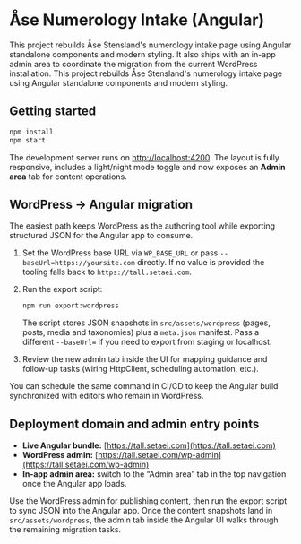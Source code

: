 # Åse Numerology Intake (Angular)

This project rebuilds Åse Stensland's numerology intake page using Angular standalone components and modern styling. It
also ships with an in-app admin area to coordinate the migration from the current WordPress installation.
This project rebuilds Åse Stensland's numerology intake page using Angular standalone components and modern styling.

## Getting started

```bash
npm install
npm start
```

The development server runs on [http://localhost:4200](http://localhost:4200). The layout is fully responsive, includes a
light/night mode toggle and now exposes an **Admin area** tab for content operations.

## WordPress → Angular migration

The easiest path keeps WordPress as the authoring tool while exporting structured JSON for the Angular app to consume.

1. Set the WordPress base URL via `WP_BASE_URL` or pass `--baseUrl=https://yoursite.com` directly. If no value is
   provided the tooling falls back to `https://tall.setaei.com`.
2. Run the export script:

   ```bash
   npm run export:wordpress
   ```

   The script stores JSON snapshots in `src/assets/wordpress` (pages, posts, media and taxonomies) plus a `meta.json`
   manifest. Pass a different `--baseUrl=` if you need to export from staging or localhost.
3. Review the new admin tab inside the UI for mapping guidance and follow-up tasks (wiring HttpClient, scheduling
   automation, etc.).

You can schedule the same command in CI/CD to keep the Angular build synchronized with editors who remain in WordPress.

## Deployment domain and admin entry points

- **Live Angular bundle:** [https://tall.setaei.com](https://tall.setaei.com)
- **WordPress admin:** [https://tall.setaei.com/wp-admin](https://tall.setaei.com/wp-admin)
- **In-app admin area:** switch to the “Admin area” tab in the top navigation once the Angular app loads.

Use the WordPress admin for publishing content, then run the export script to sync JSON into the Angular app. Once the content snapshots land in `src/assets/wordpress`, the admin tab inside the Angular UI walks through the remaining migration tasks.
